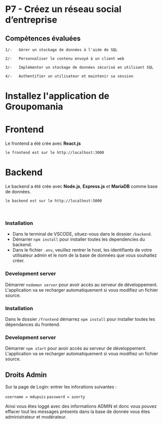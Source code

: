 # P7 - Créez un réseau social d’entreprise

## Compétences évaluées

    1/-   Gérer un stockage de données à l'aide de SQL

    2/-   Personnaliser le contenu envoyé à un client web

    3/-   Implémenter un stockage de données sécurisé en utilisant SQL

    4/-   Authentifier un utilisateur et maintenir sa session

# Installez l'application de Groupomania


# Frontend

Le frontend a été crée avec **React.js**

`le frontend est sur le http://localhost:3000`

# Backend

Le backend a été crée avec **Node.js**, **Express.js** et **MariaDB** comme base de données.

`le backend est sur le http://localhost:5000`

<br />

### Installation

-   Dans le terminal de VSCODE, situez-vous dans le dossier `/backend`.
    <br />
-   Démarrer `npm install` pour installer toutes les dependencies du backend.
    <br />
-   Dans le fichier `.env`, veuillez rentrer le host, les identifiants de votre utilisateur admin et le nom de la base de      données que vous souhaitez créer.
    <br />

### Development server

Démarrer `nodemon server` pour avoir accès au serveur de développement. L'application va se recharger automatiquement si vous modifiez un fichier source.


### Installation

Dans le dossier `/frontend` démarrez `npm install` pour installer toutes les dépendances du frontend.

### Development server

Démarrer `npm start` pour avoir accès au serveur de développement. L'application va se recharger automatiquement si vous modifiez un fichier source.

## Droits Admin

Sur la page de Login: entrer les inforations suivantes : 

`username = mdupuis`
`password = azerty`

Ainsi vous êtes loggé avec des informations ADMIN et donc vous pouvez effacer tout les messages présents dans la base de donnée vous êtes administrateur et modérateur.

